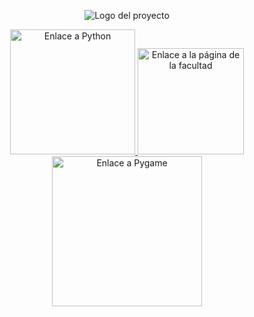 <p align="center">
    <a>
        <img alt="Logo del proyecto" src="https://i.imgur.com/CDLN5hf.png">
    </a>
</p>

<p align="center">
  <a href="https://itunes.apple.com/us/app/gitpoint/id1251245162?mt=8">
    <img alt="Enlace a Python" title="Python" src="https://i.imgur.com/boygpQN.png" width="200">
  </a>
    <a href="https://fra.utn.edu.ar/">
    <img alt="Enlace a la página de la facultad" title="Universidad Tecnológica Nacional: Facultad Regional Avellaneda" src="https://fra.utn.edu.ar/wp-content/uploads/2023/07/utn_logo_svg.svg" width="170">
    </a>
  <a href="https://play.google.com/store/apps/details?id=com.gitpoint">
    <img alt="Enlace a Pygame"title="Pygame" src="https://www.pygame.org/docs/_static/pygame_powered.svg" width="240">
  </a>
</p>